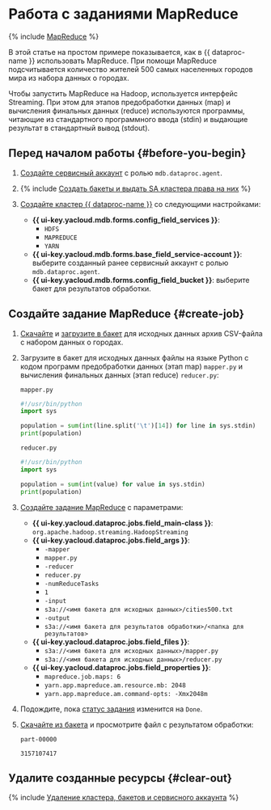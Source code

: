 # Работа с заданиями MapReduce

{% include [MapReduce](../../_includes/data-proc/mapreduce-intro.md) %}

В этой статье на простом примере показывается, как в {{ dataproc-name }} использовать MapReduce. При помощи MapReduce подсчитывается количество жителей 500 самых населенных городов мира из набора данных о городах.

Чтобы запустить MapReduce на Hadoop, используется интерфейс Streaming. При этом для этапов предобработки данных (map) и вычисления финальных данных (reduce) используются программы, читающие из стандартного программного ввода (stdin) и выдающие результат в стандартный вывод (stdout).

## Перед началом работы {#before-you-begin}

1. [Создайте сервисный аккаунт](../../iam/operations/sa/create.md) с ролью `mdb.dataproc.agent`.

1. {% include [Создать бакеты и выдать SA кластера права на них](../../_includes/data-proc/tutorials/basic-before-buckets.md) %}

1. [Создайте кластер {{ dataproc-name }}](../operations/cluster-create.md) со следующими настройками:

    * **{{ ui-key.yacloud.mdb.forms.config_field_services }}**:
        * `HDFS`
        * `MAPREDUCE`
        * `YARN`
    * **{{ ui-key.yacloud.mdb.forms.base_field_service-account }}**: выберите созданный ранее сервисный аккаунт с ролью `mdb.dataproc.agent`.
    * **{{ ui-key.yacloud.mdb.forms.config_field_bucket }}**: выберите бакет для результатов обработки.

## Создайте задание MapReduce {#create-job}

1. [Скачайте](http://download.geonames.org/export/dump/cities500.zip) и [загрузите в бакет](../../storage/operations/objects/upload.md) для исходных данных архив CSV-файла с набором данных о городах.
1. Загрузите в бакет для исходных данных файлы на языке Python с кодом программ предобработки данных (этап map) `mapper.py` и вычисления финальных данных (этап reduce) `reducer.py`:

    `mapper.py`

    ```python
    #!/usr/bin/python
    import sys
    
    population = sum(int(line.split('\t')[14]) for line in sys.stdin)
    print(population)
    ```

    `reducer.py`

    ```python
    #!/usr/bin/python
    import sys
    
    population = sum(int(value) for value in sys.stdin)
    print(population)
    ```

1. [Создайте задание MapReduce](../operations/jobs-mapreduce.md#create) с параметрами:

    * **{{ ui-key.yacloud.dataproc.jobs.field_main-class }}**: `org.apache.hadoop.streaming.HadoopStreaming`
    * **{{ ui-key.yacloud.dataproc.jobs.field_args }}**:
       * `-mapper`
       * `mapper.py`
       * `-reducer`
       * `reducer.py`
       * `-numReduceTasks`
       * `1`
       * `-input`
       * `s3a://<имя бакета для исходных данных>/cities500.txt`
       * `-output`
       * `s3a://<имя бакета для результатов обработки>/<папка для результатов>`
    * **{{ ui-key.yacloud.dataproc.jobs.field_files }}**:
       * `s3a://<имя бакета для исходных данных>/mapper.py`
       * `s3a://<имя бакета для исходных данных>/reducer.py`        
    * **{{ ui-key.yacloud.dataproc.jobs.field_properties }}**:
       * `mapreduce.job.maps: 6`
       * `yarn.app.mapreduce.am.resource.mb: 2048`
       * `yarn.app.mapreduce.am.command-opts: -Xmx2048m`

1. Подождите, пока [статус задания](../operations/jobs-mapreduce.md#get-info) изменится на `Done`.

1. [Скачайте из бакета](../../storage/operations/objects/download.md) и просмотрите файл с результатом обработки:

    `part-00000`

    ```text
    3157107417
    ```
    
## Удалите созданные ресурсы {#clear-out}

{% include [Удаление кластера, бакетов и сервисного аккаунта](../../_includes/data-proc/tutorials/basic-clear-out.md) %}
